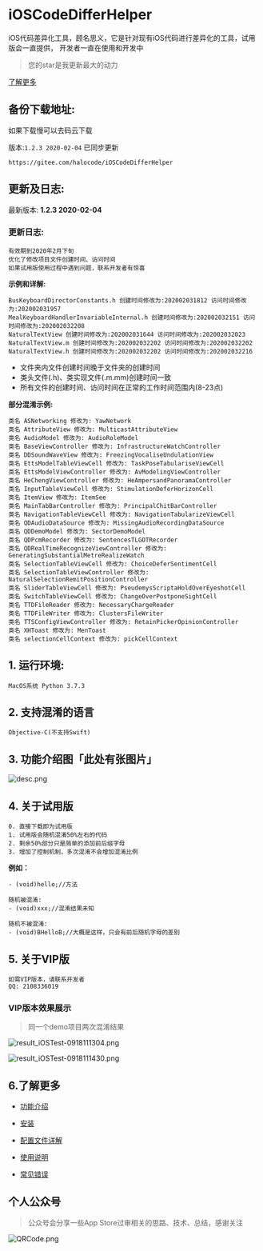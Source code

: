 # iOSCodeDifferHelper
iOS代码差异化工具，顾名思义，它是针对现有iOS代码进行差异化的工具，试用版会一直提供， 开发者一直在使用和开发中

> 您的star是我更新最大的动力

[了解更多](https://github.com/iOSCoderMaster/iOSCodeDifferHelper/wiki)

## 备份下载地址:

如果下载慢可以去码云下载

版本:`1.2.3 2020-02-04` 已同步更新
```
https://gitee.com/halocode/iOSCodeDifferHelper
```

##  更新及日志:
最新版本: **1.2.3 2020-02-04**

### 更新日志:
```
有效期到2020年2月下旬
优化了修改项目文件创建时间、访问时间
如果试用版使用过程中遇到问题，联系开发者有惊喜
```

**示例和详解:**
```
BusKeyboardDirectorConstants.h 创建时间修改为:202002031812 访问时间修改为:202002031957
MealKeyboardHandlerInvariableInternal.h 创建时间修改为:202002032151 访问时间修改为:202002032208
NaturalTextView 创建时间修改为:202002031644 访问时间修改为:202002032023
NaturalTextView.m 创建时间修改为:202002032202 访问时间修改为:202002032202
NaturalTextView.h 创建时间修改为:202002032202 访问时间修改为:202002032216
```

* 文件夹内文件创建时间晚于文件夹的创建时间
* 类头文件(.h)、类实现文件(.m\.mm)创建时间一致
* 所有文件的创建时间、访问时间在正常的工作时间范围内(8-23点)
    


**部分混淆示例:**
```
类名 ASNetworking 修改为: YawNetwork
类名 AttributeView 修改为: MulticastAttributeView
类名 AudioModel 修改为: AudioRoleModel
类名 BaseViewController 修改为: InfrastructureWatchController
类名 DDSoundWaveView 修改为: FreezingVocaliseUndulationView
类名 EttsModelTableViewCell 修改为: TaskPoseTabulariseViewCell
类名 EttsModelViewController 修改为: AvModelingViewController
类名 HeChengViewController 修改为: HeAmpersandPanoramaController
类名 InputTableViewCell 修改为: StimulationDeferHorizonCell
类名 ItemView 修改为: ItemSee
类名 MainTabBarController 修改为: PrincipalChitBarController
类名 NavigationTableViewCell 修改为: NavigationTabularizeViewCell
类名 QDAudioDataSource 修改为: MissingAudioRecordingDataSource
类名 QDDemoModel 修改为: SectorDemoModel
类名 QDPcmRecorder 修改为: SentencesTLGOTRecorder
类名 QDRealTimeRecognizeViewController 修改为: GeneratingSubstantialMetreRealizeWatch
类名 SelectionTableViewCell 修改为: ChoiceDeferSentimentCell
类名 SelectionTableViewController 修改为: NaturalSelectionRemitPositionController
类名 SliderTableViewCell 修改为: PseudemysScriptaHoldOverEyeshotCell
类名 SwitchTableViewCell 修改为: ChangeOverPostponeSightCell
类名 TTDFileReader 修改为: NecessaryChargeReader
类名 TTDFileWriter 修改为: ClustersFileWriter
类名 TTSConfigViewController 修改为: RetainPickerOpinionController
类名 XHToast 修改为: MenToast
类名 selectionCellContext 修改为: pickCellContext
```


## 1. 运行环境:

```
MacOS系统 Python 3.7.3
```

## 2. 支持混淆的语言

```
Objective-C(不支持Swift)
```


## 3. 功能介绍图「此处有张图片」
![desc.png](https://i.loli.net/2019/12/30/6A7N2nwa1HrpQP3.png)



## 4. 关于试用版

```
0. 直接下载即为试用版
1. 试用版会随机混淆50%左右的代码
2. 剩余50%部分只是简单的添加前后缀字母
3. 增加了控制机制，多次混淆不会增加混淆比例
```

**例如：**
```
- (void)hello;//方法

随机被混淆:
- (void)xxx;//混淆结果未知

随机不被混淆:
- (void)BHelloB;//大概是这样，只会有前后随机字母的差别
```


## 5. 关于VIP版

```
如需VIP版本，请联系开发者
QQ: 2108336019
```


### VIP版本效果展示

> 同一个demo项目两次混淆结果

![result_iOSTest-0918111304.png](https://i.loli.net/2019/12/30/LPNtGDVz4Ag8u1J.png)

![result_iOSTest-0918111430.png](https://i.loli.net/2019/12/30/gXGTv1QRfAzq9io.png)


## 6.了解更多

* [功能介绍](https://github.com/iOSCoderMaster/iOSCodeDifferHelper/wiki/功能介绍)

* [安装](https://github.com/iOSCoderMaster/iOSCodeDifferHelper/wiki/安装)

* [配置文件详解](https://github.com/iOSCoderMaster/iOSCodeDifferHelper/wiki/配置文件详解)

* [使用说明](https://github.com/iOSCoderMaster/iOSCodeDifferHelper/wiki/使用说明)

* [常见错误](https://github.com/iOSCoderMaster/iOSCodeDifferHelper/wiki/常见错误)


## 个人公众号
> 公众号会分享一些App Store过审相关的思路、技术、总结，感谢关注

![QRCode.png](https://i.loli.net/2020/02/08/Zdhmz9ot8N5Hw3c.png)




